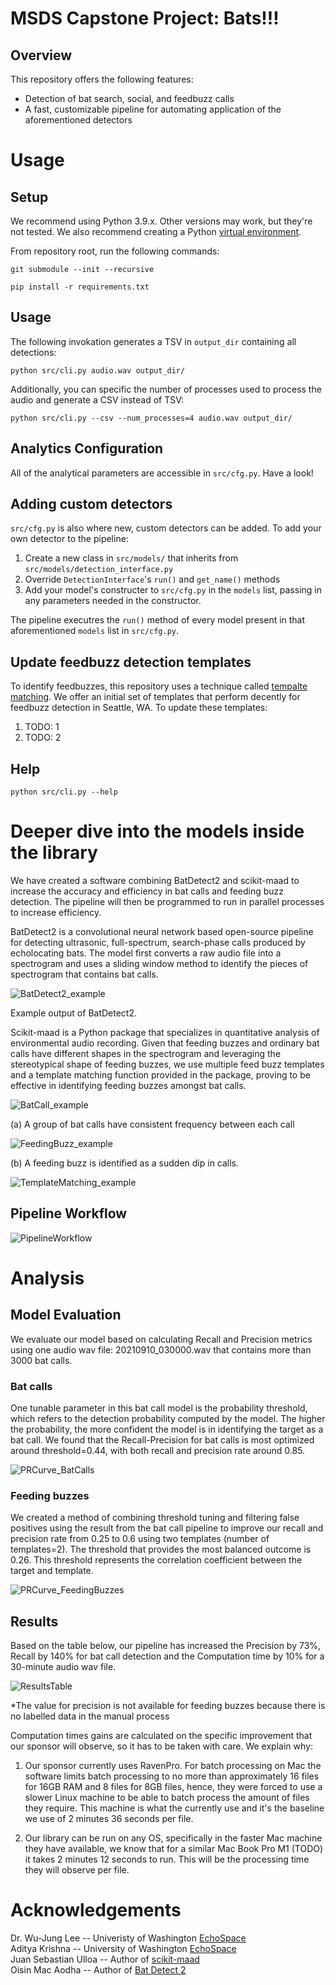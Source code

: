 
# MSDS Capstone Project: Bats!!!

## Overview
This repository offers the following features:
* Detection of bat search, social, and feedbuzz calls
* A fast, customizable pipeline for automating application of the aforementioned detectors

# Usage
## Setup
We recommend using Python 3.9.x. Other versions may work, but they're not tested. We also recommend creating a Python [virtual environment](https://docs.python.org/3/library/venv.html).

From repository root, run the following commands:
```
git submodule --init --recursive
```
```
pip install -r requirements.txt
```

## Usage
The following invokation generates a TSV in `output_dir` containing all detections:
```
python src/cli.py audio.wav output_dir/
```

Additionally, you can specific the number of processes used to process the audio and generate a CSV instead of TSV:
```
python src/cli.py --csv --num_processes=4 audio.wav output_dir/
```

## Analytics Configuration
All of the analytical parameters are accessible in `src/cfg.py`. Have a look! 
## Adding custom detectors
`src/cfg.py` is also where new, custom detectors can be added. To add your own detector to the pipeline:
1. Create a new class in `src/models/` that inherits from `src/models/detection_interface.py`
2. Override `DetectionInterface`'s `run()` and `get_name()` methods
3. Add your model's constructer to `src/cfg.py` in the `models` list, passing in any parameters needed in the constructor. 

The pipeline executres the `run()` method of every model present in that aforementioned `models` list in `src/cfg.py`.


## Update feedbuzz detection templates
To identify feedbuzzes, this repository uses a technique called [tempalte matching](https://en.wikipedia.org/wiki/Template_matching). We offer an initial set of templates that perform decently for feedbuzz detection in Seattle, WA. To update these templates:
1. TODO: 1
2. TODO: 2

## Help
```
python src/cli.py --help
```

# Deeper dive into the models inside the library
We have created a software combining BatDetect2 and scikit-maad to increase the accuracy and efficiency in bat calls and feeding buzz detection. The pipeline will then be programmed to run in parallel processes to increase efficiency.

BatDetect2 is a convolutional neural network based open-source pipeline for detecting ultrasonic, full-spectrum, search-phase calls produced by echolocating bats. The model first converts a raw audio file into a spectrogram and uses a sliding window method to identify the pieces of spectrogram that contains bat calls. 

![BatDetect2_example](https://github.com/uw-echospace/bat-detector-msds/ims/BatDetect2_example.png?raw=true)

Example output of BatDetect2.

Scikit-maad is a Python package that specializes in quantitative analysis of environmental audio recording. Given that feeding buzzes and ordinary bat calls have different shapes in the spectrogram and leveraging the stereotypical shape of feeding buzzes, we use multiple feed buzz templates and a template matching function provided in the package, proving to be effective in identifying feeding buzzes amongst bat calls.

![BatCall_example](https://github.com/uw-echospace/bat-detector-msds/ims/bat_call_example.png?raw=true)

(a) A group of bat calls have consistent frequency between each call

![FeedingBuzz_example](https://github.com/uw-echospace/bat-detector-msds/ims/feeding_buzz_example.png?raw=true)

(b) A feeding buzz is identified as a sudden dip in calls.

![TemplateMatching_example](https://github.com/uw-echospace/bat-detector-msds/ims/template_matching_example.png?raw=true)

## Pipeline Workflow 

![PipelineWorkflow](https://github.com/uw-echospace/bat-detector-msds/ims/workflow.jpg?raw=true)

# Analysis
## Model Evaluation
We evaluate our model based on calculating Recall and Precision metrics using one audio wav file: 20210910_030000.wav that contains more than 3000 bat calls.
 
### Bat calls
One tunable parameter in this bat call model is the probability threshold, which refers to the detection probability computed by the model. The higher the probability, the more confident the model is in identifying the target as a bat call. We found that the Recall-Precision for bat calls is most optimized around threshold=0.44, with both recall and precision rate around 0.85. 

![PRCurve_BatCalls](https://github.com/uw-echospace/bat-detector-msds/ims/PRCurve_BatCalls.png?raw=true)

### Feeding buzzes
We created a method of combining threshold tuning and filtering false positives using the result from the bat call pipeline to improve our recall and precision rate from 0.25 to 0.6 using two templates (number of templates=2). The threshold that provides the most balanced outcome is 0.26. This threshold represents the correlation coefficient between the target and template. 

![PRCurve_FeedingBuzzes](https://github.com/uw-echospace/bat-detector-msds/ims/PRCurve_FeedingBuzz.png?raw=true)

## Results
Based on the table below, our pipeline has increased the Precision by 73%, Recall by 140% for bat call detection and the Computation time by 10% for a 30-minute audio wav file.

![ResultsTable](https://github.com/uw-echospace/bat-detector-msds/ims/ResultsTable.png?raw=true)

*The value for precision is not available for feeding buzzes because there is no labelled data in the manual process

Computation times gains are calculated on the specific improvement that our sponsor will observe, so it has to be taken with care. We explain why:
1. Our sponsor currently uses RavenPro. For batch processing on Mac the software limits batch processing to no more than approximately 16 files for 16GB RAM and 8 files for 8GB files, hence, they were forced to use a slower Linux machine to be able to batch process the amount of files they require. This machine is what the currently use and it's the baseline we use of 2 minutes 36 seconds per file.

2. Our library can be run on any OS, specifically in the faster Mac machine they have available, we know that for a similar Mac Book Pro M1 (TODO) it takes 2 minutes 12 seconds to run. This will be the processing time they will observe per file. 


# Acknowledgements
Dr. Wu-Jung Lee -- Univeristy of Washington [EchoSpace](https://uw-echospace.github.io) \
Aditya Krishna -- University of Washington [EchoSpace](https://uw-echospace.github.io) \
Juan Sebastian Ulloa -- Author of [scikit-maad](https://github.com/macaodha/batdetect2) \
Oisin Mac Aodha -- Author of [Bat Detect 2](https://github.com/macaodha/batdetect2)
